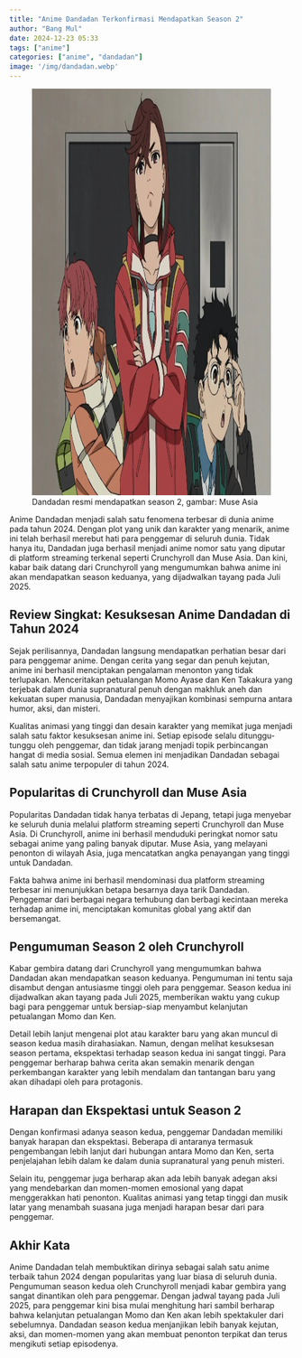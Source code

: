 ```yaml
---
title: "Anime Dandadan Terkonfirmasi Mendapatkan Season 2"
author: "Bang Mul"
date: 2024-12-23 05:33
tags: ["anime"]
categories: ["anime", "dandadan"]
image: '/img/dandadan.webp'
---
```


<figure>
<img alt="anime Dandadan" height="720" src="/img/dandadan.webp" width="1280">
<figcaption>Dandadan resmi mendapatkan season 2, gambar: Muse Asia</figcaption>
</figure>

Anime Dandadan menjadi salah satu fenomena terbesar di dunia anime pada tahun 2024. Dengan plot yang unik dan karakter yang menarik, anime ini telah berhasil merebut hati para penggemar di seluruh dunia. Tidak hanya itu, Dandadan juga berhasil menjadi anime nomor satu yang diputar di platform streaming terkenal seperti Crunchyroll dan Muse Asia. Dan kini, kabar baik datang dari Crunchyroll yang mengumumkan bahwa anime ini akan mendapatkan season keduanya, yang dijadwalkan tayang pada Juli 2025.

## Review Singkat: Kesuksesan Anime Dandadan di Tahun 2024

Sejak perilisannya, Dandadan langsung mendapatkan perhatian besar dari para penggemar anime. Dengan cerita yang segar dan penuh kejutan, anime ini berhasil menciptakan pengalaman menonton yang tidak terlupakan. Menceritakan petualangan Momo Ayase dan Ken Takakura yang terjebak dalam dunia supranatural penuh dengan makhluk aneh dan kekuatan super manusia, Dandadan menyajikan kombinasi sempurna antara humor, aksi, dan misteri.

Kualitas animasi yang tinggi dan desain karakter yang memikat juga menjadi salah satu faktor kesuksesan anime ini. Setiap episode selalu ditunggu-tunggu oleh penggemar, dan tidak jarang menjadi topik perbincangan hangat di media sosial. Semua elemen ini menjadikan Dandadan sebagai salah satu anime terpopuler di tahun 2024.

## Popularitas di Crunchyroll dan Muse Asia

Popularitas Dandadan tidak hanya terbatas di Jepang, tetapi juga menyebar ke seluruh dunia melalui platform streaming seperti Crunchyroll dan Muse Asia. Di Crunchyroll, anime ini berhasil menduduki peringkat nomor satu sebagai anime yang paling banyak diputar. Muse Asia, yang melayani penonton di wilayah Asia, juga mencatatkan angka penayangan yang tinggi untuk Dandadan.

Fakta bahwa anime ini berhasil mendominasi dua platform streaming terbesar ini menunjukkan betapa besarnya daya tarik Dandadan. Penggemar dari berbagai negara terhubung dan berbagi kecintaan mereka terhadap anime ini, menciptakan komunitas global yang aktif dan bersemangat.

## Pengumuman Season 2 oleh Crunchyroll

Kabar gembira datang dari Crunchyroll yang mengumumkan bahwa Dandadan akan mendapatkan season keduanya. Pengumuman ini tentu saja disambut dengan antusiasme tinggi oleh para penggemar. Season kedua ini dijadwalkan akan tayang pada Juli 2025, memberikan waktu yang cukup bagi para penggemar untuk bersiap-siap menyambut kelanjutan petualangan Momo dan Ken.

Detail lebih lanjut mengenai plot atau karakter baru yang akan muncul di season kedua masih dirahasiakan. Namun, dengan melihat kesuksesan season pertama, ekspektasi terhadap season kedua ini sangat tinggi. Para penggemar berharap bahwa cerita akan semakin menarik dengan perkembangan karakter yang lebih mendalam dan tantangan baru yang akan dihadapi oleh para protagonis.

## Harapan dan Ekspektasi untuk Season 2

Dengan konfirmasi adanya season kedua, penggemar Dandadan memiliki banyak harapan dan ekspektasi. Beberapa di antaranya termasuk pengembangan lebih lanjut dari hubungan antara Momo dan Ken, serta penjelajahan lebih dalam ke dalam dunia supranatural yang penuh misteri. 

Selain itu, penggemar juga berharap akan ada lebih banyak adegan aksi yang mendebarkan dan momen-momen emosional yang dapat menggerakkan hati penonton. Kualitas animasi yang tetap tinggi dan musik latar yang menambah suasana juga menjadi harapan besar dari para penggemar.

## Akhir Kata

Anime Dandadan telah membuktikan dirinya sebagai salah satu anime terbaik tahun 2024 dengan popularitas yang luar biasa di seluruh dunia. Pengumuman season kedua oleh Crunchyroll menjadi kabar gembira yang sangat dinantikan oleh para penggemar. Dengan jadwal tayang pada Juli 2025, para penggemar kini bisa mulai menghitung hari sambil berharap bahwa kelanjutan petualangan Momo dan Ken akan lebih spektakuler dari sebelumnya. Dandadan season kedua menjanjikan lebih banyak kejutan, aksi, dan momen-momen yang akan membuat penonton terpikat dan terus mengikuti setiap episodenya.